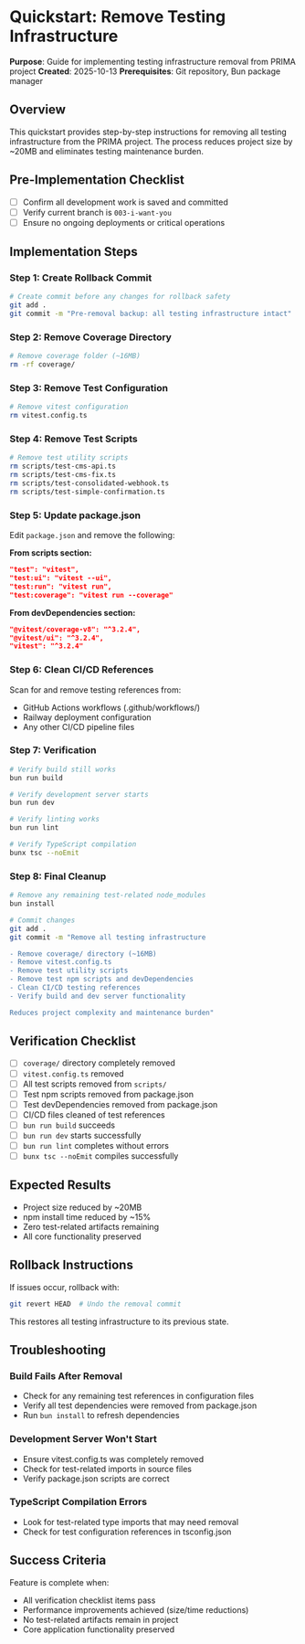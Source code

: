 # Quickstart: Remove Testing Infrastructure

**Purpose**: Guide for implementing testing infrastructure removal from PRIMA project
**Created**: 2025-10-13
**Prerequisites**: Git repository, Bun package manager

## Overview

This quickstart provides step-by-step instructions for removing all testing infrastructure from the PRIMA project. The process reduces project size by ~20MB and eliminates testing maintenance burden.

## Pre-Implementation Checklist

- [ ] Confirm all development work is saved and committed
- [ ] Verify current branch is `003-i-want-you`
- [ ] Ensure no ongoing deployments or critical operations

## Implementation Steps

### Step 1: Create Rollback Commit

```bash
# Create commit before any changes for rollback safety
git add .
git commit -m "Pre-removal backup: all testing infrastructure intact"
```

### Step 2: Remove Coverage Directory

```bash
# Remove coverage folder (~16MB)
rm -rf coverage/
```

### Step 3: Remove Test Configuration

```bash
# Remove vitest configuration
rm vitest.config.ts
```

### Step 4: Remove Test Scripts

```bash
# Remove test utility scripts
rm scripts/test-cms-api.ts
rm scripts/test-cms-fix.ts
rm scripts/test-consolidated-webhook.ts
rm scripts/test-simple-confirmation.ts
```

### Step 5: Update package.json

Edit `package.json` and remove the following:

**From scripts section:**
```json
"test": "vitest",
"test:ui": "vitest --ui",
"test:run": "vitest run",
"test:coverage": "vitest run --coverage"
```

**From devDependencies section:**
```json
"@vitest/coverage-v8": "^3.2.4",
"@vitest/ui": "^3.2.4",
"vitest": "^3.2.4"
```

### Step 6: Clean CI/CD References

Scan for and remove testing references from:
- GitHub Actions workflows (.github/workflows/)
- Railway deployment configuration
- Any other CI/CD pipeline files

### Step 7: Verification

```bash
# Verify build still works
bun run build

# Verify development server starts
bun run dev

# Verify linting works
bun run lint

# Verify TypeScript compilation
bunx tsc --noEmit
```

### Step 8: Final Cleanup

```bash
# Remove any remaining test-related node_modules
bun install

# Commit changes
git add .
git commit -m "Remove all testing infrastructure

- Remove coverage/ directory (~16MB)
- Remove vitest.config.ts
- Remove test utility scripts
- Remove test npm scripts and devDependencies
- Clean CI/CD testing references
- Verify build and dev server functionality

Reduces project complexity and maintenance burden"
```

## Verification Checklist

- [ ] `coverage/` directory completely removed
- [ ] `vitest.config.ts` removed
- [ ] All test scripts removed from `scripts/`
- [ ] Test npm scripts removed from package.json
- [ ] Test devDependencies removed from package.json
- [ ] CI/CD files cleaned of test references
- [ ] `bun run build` succeeds
- [ ] `bun run dev` starts successfully
- [ ] `bun run lint` completes without errors
- [ ] `bunx tsc --noEmit` compiles successfully

## Expected Results

- Project size reduced by ~20MB
- npm install time reduced by ~15%
- Zero test-related artifacts remaining
- All core functionality preserved

## Rollback Instructions

If issues occur, rollback with:

```bash
git revert HEAD  # Undo the removal commit
```

This restores all testing infrastructure to its previous state.

## Troubleshooting

### Build Fails After Removal
- Check for any remaining test references in configuration files
- Verify all test dependencies were removed from package.json
- Run `bun install` to refresh dependencies

### Development Server Won't Start
- Ensure vitest.config.ts was completely removed
- Check for test-related imports in source files
- Verify package.json scripts are correct

### TypeScript Compilation Errors
- Look for test-related type imports that may need removal
- Check for test configuration references in tsconfig.json

## Success Criteria

Feature is complete when:
- All verification checklist items pass
- Performance improvements achieved (size/time reductions)
- No test-related artifacts remain in project
- Core application functionality preserved